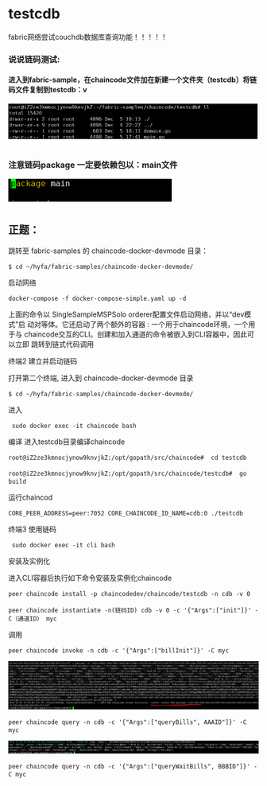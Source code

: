 # testcdb

fabric网络尝试couchdb数据库查询功能！！！！！

### 说说链码测试:

#### 进入到fabric-sample，在chaincode文件加在新建一个文件夹（testcdb）将链码文件复制到testcdb：v

![testcdb](./img/testcdb.png)



### 注意链码package 一定要依赖包以：main文件

![package](./img/package.png)

## 正题：

跳转至 fabric-samples 的 chaincode-docker-devmode 目录：

```
$ cd ~/hyfa/fabric-samples/chaincode-docker-devmode/
```

启动网络

```
docker-compose -f docker-compose-simple.yaml up -d
```

上面的命令以 SingleSampleMSPSolo orderer配置文件启动网络，并以“dev模式”启 动对等体。它还启动了两个额外的容器 : 一个用于chaincode环境，一个用于与 chaincode交互的CLI。创建和加入通道的命令被嵌入到CLI容器中，因此可以立即 跳转到链式代码调用

终端2 建立并启动链码

打开第二个终端, 进入到 chaincode-docker-devmode 目录

```
$ cd ~/hyfa/fabric-samples/chaincode-docker-devmode/
```

进入

```
 sudo docker exec -it chaincode bash
```

编译 
进入testcdb目录编译chaincode

```
root@iZ2ze3kmnocjynow9knvjkZ:/opt/gopath/src/chaincode#  cd testcdb

root@iZ2ze3kmnocjynow9knvjkZ:/opt/gopath/src/chaincode/testcdb#  go build
```

运行chaincod

```
CORE_PEER_ADDRESS=peer:7052 CORE_CHAINCODE_ID_NAME=cdb:0 ./testcdb
```

终端3 使用链码 

```
 sudo docker exec -it cli bash
```

安装及实例化

进入CLI容器后执行如下命令安装及实例化chaincode

```
peer chaincode install -p chaincodedev/chaincode/testcdb -n cdb -v 0

peer chaincode instantiate -n(链码ID) cdb -v 0 -c '{"Args":["init"]}' -C（通道ID） myc
```

调用

```
peer chaincode invoke -n cdb -c '{"Args":["billInit"]}' -C myc
```

![billInit](./img/billInit.png)

```
peer chaincode query -n cdb -c '{"Args":["queryBills", AAAID"]}' -C myc
```

![query](./img/query.png)

```
peer chaincode query -n cdb -c '{"Args":["queryWaitBills", BBBID"]}' -C myc
```

